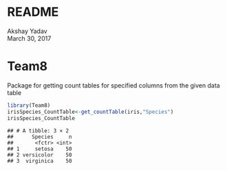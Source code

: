 # README
Akshay Yadav  
March 30, 2017  


# Team8

Package for getting count tables for specified columns from the given data table


```r
library(Team8)
irisSpecies_CountTable<-get_countTable(iris,"Species")
irisSpecies_CountTable
```

```
## # A tibble: 3 × 2
##      Species     n
##       <fctr> <int>
## 1     setosa    50
## 2 versicolor    50
## 3  virginica    50
```


